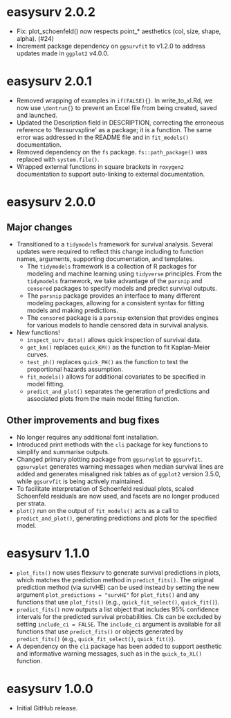# easysurv 2.0.2

* Fix: plot_schoenfeld() now respects point_* aesthetics (col, size, shape, alpha). (#24)
* Increment package dependency on `ggsurvfit` to v1.2.0 to address updates made in `ggplot2` v4.0.0.

# easysurv 2.0.1

* Removed wrapping of examples in `if(FALSE){}`. In write_to_xl.Rd, we now use `\dontrun{}` to prevent an Excel file from being created, saved and launched.
* Updated the Description field in DESCRIPTION, correcting the erroneous reference to 'flexsurvspline' as a package; it is a function. The same error was addressed in the README file and in `fit_models()` documentation.
* Removed dependency on the `fs` package. `fs::path_package()` was replaced with `system.file()`.
* Wrapped external functions in square brackets in `roxygen2` documentation to support auto-linking to external documentation.

# easysurv 2.0.0

## Major changes

* Transitioned to a `tidymodels` framework for survival analysis. Several updates were required to reflect this change including to function names, arguments, supporting documentation, and templates.
    * The `tidymodels` framework is a collection of R packages for modeling and machine learning using `tidyverse` principles. From the `tidymodels` framework, we take advantage of the `parsnip` and `censored` packages to specify models and predict survival outputs.
    * The `parsnip` package provides an interface to many different modeling packages, allowing for a consistent syntax for fitting models and making predictions. 
    * The `censored` package is a `parsnip` extension that provides engines for various models to handle censored data in survival analysis.
* New functions!
    * `inspect_surv_data()` allows quick inspection of survival data. 
    * `get_km()` replaces `quick_KM()` as the function to fit Kaplan-Meier curves.
    * `test_ph()` replaces `quick_PH()` as the function to test the proportional hazards assumption.
    * `fit_models()` allows for additional covariates to be specified in model fitting.
    * `predict_and_plot()` separates the generation of predictions and associated plots from the main model fitting function.

## Other improvements and bug fixes

* No longer requires any additional font installation.
* Introduced print methods with the `cli` package for key functions to simplify and summarise outputs.
* Changed primary plotting package from `ggsurvplot` to `ggsurvfit`. `ggsurvplot` generates warning messages when median survival lines are added and generates misaligned risk tables as of `ggplot2` version 3.5.0, while `ggsurvfit` is being actively maintained.
* To facilitate interpretation of Schoenfeld residual plots, scaled Schoenfeld residuals are now used, and facets are no longer produced per strata. 
* `plot()` run on the output of `fit_models()` acts as a call to `predict_and_plot()`, generating predictions and plots for the specified model.


# easysurv 1.1.0

-   `plot_fits()` now uses flexsurv to generate survival predictions in plots, which matches the prediction method in `predict_fits()`. The original prediction method (via survHE) can be used instead by setting the new argument `plot_predictions = "survHE"` for `plot_fits()` and any functions that use `plot_fits()` (e.g., `quick_fit_select()`, `quick_fit()`).
-   `predict_fits()` now outputs a list object that includes 95% confidence intervals for the predicted survival probabilities. CIs can be excluded by setting `include_ci = FALSE`. The `include_ci` argument is available for all functions that use `predict_fits()` or objects generated by `predict_fits()` (e.g., `quick_fit_select()`, `quick_fit()`).
-   A dependency on the `cli` package has been added to support aesthetic and informative warning messages, such as in the `quick_to_XL()` function.

# easysurv 1.0.0

-   Initial GitHub release.
